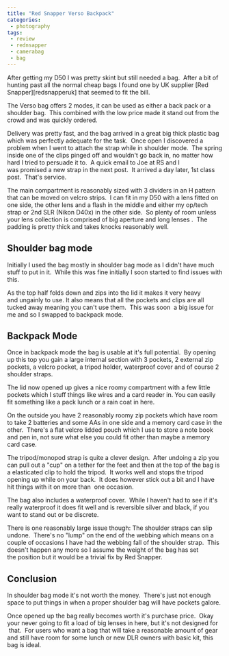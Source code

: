 ```yaml
---
title: "Red Snapper Verso Backpack"
categories:
 - photography
tags:
 - review
 - rednsapper
 - camerabag
 - bag
---
```

After getting my D50 I was pretty skint but still needed a bag.  After a bit of hunting past all the normal cheap bags I found one by UK supplier [Red Snapper][redsnapperuk] that seemed to fit the bill.

The Verso bag offers 2 modes, it can be used as either a back pack or a shoulder bag.  This combined with the low price made it stand out from the crowd and was quickly ordered.

<!-- more -->

Delivery was pretty fast, and the bag arrived in a great big thick plastic bag which was perfectly adequate for the task.  Once open I discovered a problem when I went to attach the strap while in shoulder mode.  The spring inside one of the clips pinged off and wouldn't go back in, no matter how hard I tried to persuade it to.  A quick email to Joe at RS and I was promised a new strap in the next post.  It arrived a day later, 1st class post.  That's service.

The main compartment is reasonably sized with 3 dividers in an H pattern that can be moved on velcro strips.  I can fit in my D50 with a lens fitted on one side, the other lens and a flash in the middle and either my op/tech strap or 2nd SLR (Nikon D40x) in the other side.  So plenty of room unless your lens collection is comprised of big aperture and long lenses .  The padding is pretty thick and takes knocks reasonably well.

## Shoulder bag mode

Initially I used the bag mostly in shoulder bag mode as I didn't have much stuff to put in it.  While this was fine initially I soon started to find issues with this.

As the top half folds down and zips into the lid it makes it very heavy and ungainly to use. It also means that all the pockets and clips are all tucked away meaning you can't use them.  This was soon  a big issue for me and so I swapped to backpack mode.

## Backpack Mode

Once in backpack mode the bag is usable at it's full potential.  By opening up this top you gain a large internal section with 3 pockets, 2 external zip pockets, a velcro pocket, a tripod holder, waterproof cover and of course 2 shoulder straps.

The lid now opened up gives a nice roomy compartment with a few little pockets which I stuff things like wires and a card reader in. You can easily fit something like a pack lunch or a rain coat in here.

On the outside you have 2 reasonably roomy zip pockets which have room to take 2 batteries and some AAs in one side and a memory card case in the other.  There's a flat velcro lidded pouch which I use to store a note book and pen in, not sure what else you could fit other than maybe a memory card case.

The tripod/monopod strap is quite a clever design.  After undoing a zip you can pull out a "cup" on a tether for the feet and then at the top of the bag is a elasticated clip to hold the tripod.  It works well and stops the tripod opening up while on your back.  It does however stick out a bit and I have hit things with it on more than  one occasion.

The bag also includes a waterproof cover.  While I haven't had to see if it's really waterproof it does fit well and is reversible silver and black, if you want to stand out or be discrete.

There is one reasonably large issue though: The shoulder straps can slip undone.  There's no "lump" on the end of the webbing which means on a couple of occasions I have had the webbing fall of the shoulder strap.  This doesn't happen any more so I assume the weight of the bag has set the position but it would be a trivial fix by Red Snapper.

## Conclusion

In shoulder bag mode it's not worth the money.  There's just not enough space to put things in when a proper shoulder bag will have pockets galore.

Once opened up the bag really becomes worth it's purchase price.  Okay your never going to fit a load of big lenses in here, but it's not designed for  that.  For users who want a bag that will take a reasonable amount of gear and still have room for some lunch or new DLR owners with basic kit, this bag is ideal.

[rednsapperuk]: https://www.redsnapperuk.com/
